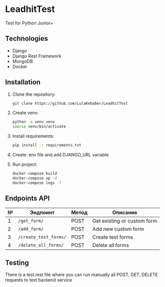# LeadhitTest

Test for Python Junior+ 

## Technologies

- Django
- Django Rest Framework
- MongoDB
- Docker

## Installation

1. Clone the repository:

   ```bash
   git clone https://github.com/LulaKebaber/LeadhitTest

2. Create venv:
   
   ```bash
   python -m venv venv
   source venv/bin/activate

3. Install requirements:

   ```bash
   pip install -r requirements.txt

4. Create .env file and add DJANGO_URL variable

4. Run project:

   ```bash
   docker-compose build
   docker-compose up -d
   docker-compose logs -f

## Endpoints API

| №  | Эндпоинт                  | Метод | Описание                                 |
|----|---------------------------|-------|------------------------------------------|
| 1  | `/get_form/`              | POST  | Get existing or custom form              |
| 2  | `/add_form/`              | POST  | Add new custom form                      |
| 3  | `/create_test_forms/`     | POST  | Create test forms                        |
| 4  | `/delete_all_forms/`      | POST  | Delete all forms                         |

## Testing

There is a test.rest file where you can run manually all POST, GET, DELETE requests to test backend service
